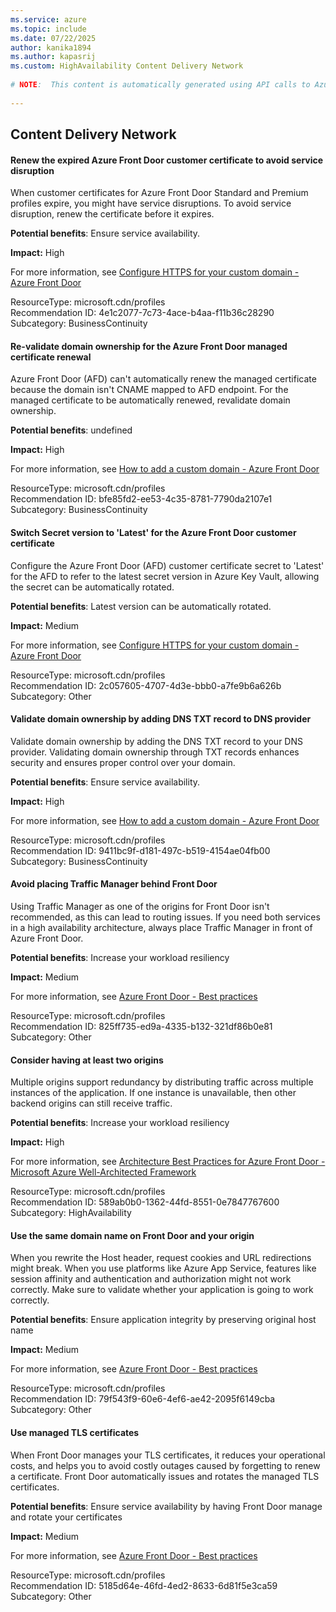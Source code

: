 ```yaml
---
ms.service: azure
ms.topic: include
ms.date: 07/22/2025
author: kanika1894
ms.author: kapasrij
ms.custom: HighAvailability Content Delivery Network
  
# NOTE:  This content is automatically generated using API calls to Azure. Any edits made on these files will be overwritten in the next run of the script. 
  
---
```

  
## Content Delivery Network  
  
<!--4e1c2077-7c73-4ace-b4aa-f11b36c28290_begin-->

#### Renew the expired Azure Front Door customer certificate to avoid service disruption  
  
When customer certificates for Azure Front Door Standard and Premium profiles expire, you might have service disruptions. To avoid service disruption, renew the certificate before it expires.  
  
**Potential benefits**: Ensure service availability.  

**Impact:** High
  
For more information, see [Configure HTTPS for your custom domain - Azure Front Door ](/azure/frontdoor/standard-premium/how-to-configure-https-custom-domain#use-your-own-certificate)  

ResourceType: microsoft.cdn/profiles  
Recommendation ID: 4e1c2077-7c73-4ace-b4aa-f11b36c28290  
Subcategory: BusinessContinuity

<!--4e1c2077-7c73-4ace-b4aa-f11b36c28290_end-->

<!--bfe85fd2-ee53-4c35-8781-7790da2107e1_begin-->

#### Re-validate domain ownership for the Azure Front Door managed certificate renewal  
  
Azure Front Door (AFD) can't automatically renew the managed certificate because the domain isn't CNAME mapped to AFD endpoint. For the managed certificate to be automatically renewed, revalidate domain ownership.  
  
**Potential benefits**: undefined  

**Impact:** High
  
For more information, see [How to add a custom domain - Azure Front Door ](/azure/frontdoor/standard-premium/how-to-add-custom-domain#domain-validation-state)  

ResourceType: microsoft.cdn/profiles  
Recommendation ID: bfe85fd2-ee53-4c35-8781-7790da2107e1  
Subcategory: BusinessContinuity

<!--bfe85fd2-ee53-4c35-8781-7790da2107e1_end-->

<!--2c057605-4707-4d3e-bbb0-a7fe9b6a626b_begin-->

#### Switch Secret version to 'Latest' for the Azure Front Door customer certificate  
  
Configure the Azure Front Door (AFD) customer certificate secret to 'Latest' for the AFD to refer to the latest secret version in Azure Key Vault, allowing the secret can be automatically rotated.  
  
**Potential benefits**: Latest version can be automatically rotated.  

**Impact:** Medium
  
For more information, see [Configure HTTPS for your custom domain - Azure Front Door ](/azure/frontdoor/standard-premium/how-to-configure-https-custom-domain#certificate-renewal-and-changing-certificate-types)  

ResourceType: microsoft.cdn/profiles  
Recommendation ID: 2c057605-4707-4d3e-bbb0-a7fe9b6a626b  
Subcategory: Other

<!--2c057605-4707-4d3e-bbb0-a7fe9b6a626b_end-->

<!--9411bc9f-d181-497c-b519-4154ae04fb00_begin-->

#### Validate domain ownership by adding DNS TXT record to DNS provider  
  
Validate domain ownership by adding the DNS TXT record to your DNS provider. Validating domain ownership through TXT records enhances security and ensures proper control over your domain.  
  
**Potential benefits**: Ensure service availability.  

**Impact:** High
  
For more information, see [How to add a custom domain - Azure Front Door ](/azure/frontdoor/standard-premium/how-to-add-custom-domain#domain-validation-state)  

ResourceType: microsoft.cdn/profiles  
Recommendation ID: 9411bc9f-d181-497c-b519-4154ae04fb00  
Subcategory: BusinessContinuity

<!--9411bc9f-d181-497c-b519-4154ae04fb00_end-->

<!--825ff735-ed9a-4335-b132-321df86b0e81_begin-->

#### Avoid placing Traffic Manager behind Front Door  
  
Using Traffic Manager as one of the origins for Front Door isn't recommended, as this can lead to routing issues. If you need both services in a high availability architecture, always place Traffic Manager in front of Azure Front Door.  
  
**Potential benefits**: Increase your workload resiliency  

**Impact:** Medium
  
For more information, see [Azure Front Door - Best practices](https://aka.ms/afd-avoid-tm-frontdoor)  

ResourceType: microsoft.cdn/profiles  
Recommendation ID: 825ff735-ed9a-4335-b132-321df86b0e81  
Subcategory: Other

<!--825ff735-ed9a-4335-b132-321df86b0e81_end-->

<!--589ab0b0-1362-44fd-8551-0e7847767600_begin-->

#### Consider having at least two origins  
  
Multiple origins support redundancy by distributing traffic across multiple instances of the application. If one instance is unavailable, then other backend origins can still receive traffic.  
  
**Potential benefits**: Increase your workload resiliency  

**Impact:** High
  
For more information, see [Architecture Best Practices for Azure Front Door - Microsoft Azure Well-Architected Framework](https://aka.ms/afd-reliability-checklist)  

ResourceType: microsoft.cdn/profiles  
Recommendation ID: 589ab0b0-1362-44fd-8551-0e7847767600  
Subcategory: HighAvailability

<!--589ab0b0-1362-44fd-8551-0e7847767600_end-->

<!--79f543f9-60e6-4ef6-ae42-2095f6149cba_begin-->

#### Use the same domain name on Front Door and your origin  
  
When you rewrite the Host header, request cookies and URL redirections might break. When you use platforms like Azure App Service, features like session affinity and authentication and authorization might not work correctly. Make sure to validate whether your application is going to work correctly.  
  
**Potential benefits**: Ensure application integrity by preserving original host name  

**Impact:** Medium
  
For more information, see [Azure Front Door - Best practices](https://aka.ms/afd-same-domain-origin)  

ResourceType: microsoft.cdn/profiles  
Recommendation ID: 79f543f9-60e6-4ef6-ae42-2095f6149cba  
Subcategory: Other

<!--79f543f9-60e6-4ef6-ae42-2095f6149cba_end-->

<!--5185d64e-46fd-4ed2-8633-6d81f5e3ca59_begin-->

#### Use managed TLS certificates  
  
When Front Door manages your TLS certificates, it reduces your operational costs, and helps you to avoid costly outages caused by forgetting to renew a certificate. Front Door automatically issues and rotates the managed TLS certificates.  
  
**Potential benefits**: Ensure service availability by having Front Door manage and rotate your certificates  

**Impact:** Medium
  
For more information, see [Azure Front Door - Best practices](https://aka.ms/afd-use-managed-tls)  

ResourceType: microsoft.cdn/profiles  
Recommendation ID: 5185d64e-46fd-4ed2-8633-6d81f5e3ca59  
Subcategory: Other

<!--5185d64e-46fd-4ed2-8633-6d81f5e3ca59_end-->

<!--articleBody-->
